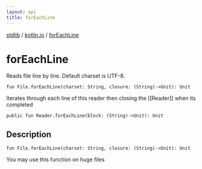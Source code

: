 ```yaml
---
layout: api
title: forEachLine
---
```

[stdlib](../index.md) / [kotlin.io](index.md) / [forEachLine](forEachLine.md)

# forEachLine
Reads file line by line. Default charset is UTF-8.
```
fun File.forEachLine(charset: String, closure: (String)->Unit): Unit
```
Iterates through each line of this reader then closing the [[Reader]] when its completed
```
public fun Reader.forEachLine(block: (String)->Unit): Unit
```
## Description
```
fun File.forEachLine(charset: String, closure: (String)->Unit): Unit
```
You may use this function on huge files

